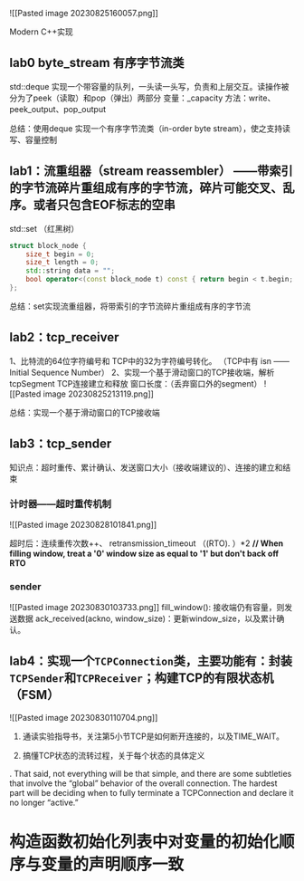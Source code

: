 ![[Pasted image 20230825160057.png]]

Modern C++实现
## lab0  byte_stream  有序字节流类

std::deque 实现一个带容量的队列，一头读一头写，负责和上层交互。读操作被分为了peek（读取）和pop（弹出）两部分
变量：_capacity
方法：write、peek_output、pop_output

总结：使用deque 实现一个有序字节流类（in-order byte stream），使之支持读写、容量控制
## lab1：流重组器（stream reassembler） ——带索引的字节流碎片重组成有序的字节流，碎片可能交叉、乱序。或者只包含EOF标志的空串
std::set （红黑树）
```C++
struct block_node { 
	size_t begin = 0;
	size_t length = 0;
	std::string data = "";
	bool operator<(const block_node t) const { return begin < t.begin; } 
};
```

总结：set实现流重组器，将带索引的字节流碎片重组成有序的字节流
## lab2：tcp_receiver
1、比特流的64位字符编号和 TCP中的32为字符编号转化。 （TCP中有 isn ——Initial Sequence Number）
2、实现一个基于滑动窗口的TCP接收端，解析tcpSegment
TCP连接建立和释放
窗口长度：（丢弃窗口外的segment）
![[Pasted image 20230825213119.png]]

总结：实现一个基于滑动窗口的TCP接收端
## lab3：tcp_sender
知识点：超时重传、累计确认、发送窗口大小（接收端建议的）、连接的建立和结束
### 计时器——超时重传机制
![[Pasted image 20230828101841.png]]

超时后：连续重传次数++、 retransmission_timeout （(RTO). ）\*2
**// When filling window, treat a '0' window size as equal to '1' but don't back off RTO**
### sender
![[Pasted image 20230830103733.png]]
fill_window(): 接收端仍有容量，则发送数据
ack_received(ackno, window_size)：更新window_size，以及累计确认。


## lab4：实现一个`TCPConnection`类，主要功能有：封装`TCPSender`和`TCPReceiver`；构建TCP的有限状态机（FSM）

![[Pasted image 20230830110704.png]]

1. 通读实验指导书，关注第5小节TCP是如何断开连接的，以及TIME_WAIT。
    
2. 搞懂TCP状态的流转过程，关于每个状态的具体定义




. That said, not everything will be that simple, and there are
some subtleties that involve the “global” behavior of the overall connection. The hardest part
will be deciding when to fully terminate a TCPConnection and declare it no longer “active.”


# 构造函数初始化列表中对变量的初始化顺序与变量的声明顺序一致